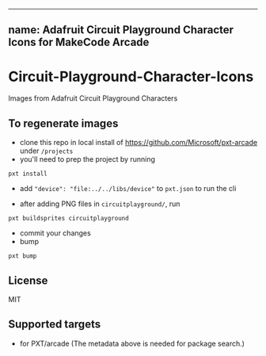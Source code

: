 ----
name: Adafruit Circuit Playground Character Icons for MakeCode Arcade
----

# Circuit-Playground-Character-Icons

Images from Adafruit Circuit Playground Characters

## To regenerate images

* clone this repo in local install of https://github.com/Microsoft/pxt-arcade under ``/projects``
* you'll need to prep the project by running
```
pxt install
```
* add ``"device": "file:../../libs/device"`` to ``pxt.json`` to run the cli


* after adding PNG files in ``circuitplayground/``, run
```
pxt buildsprites circuitplayground
```
* commit your changes
* bump

```
pxt bump
```

## License

MIT

## Supported targets

* for PXT/arcade
(The metadata above is needed for package search.)

